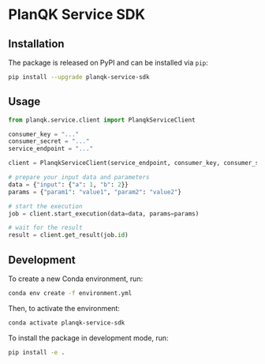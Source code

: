 # PlanQK Service SDK

## Installation

The package is released on PyPI and can be installed via `pip`:

```bash
pip install --upgrade planqk-service-sdk
```

## Usage

```python
from planqk.service.client import PlanqkServiceClient

consumer_key = "..."
consumer_secret = "..."
service_endpoint = "..."

client = PlanqkServiceClient(service_endpoint, consumer_key, consumer_secret)

# prepare your input data and parameters
data = {"input": {"a": 1, "b": 2}}
params = {"param1": "value1", "param2": "value2"}

# start the execution
job = client.start_execution(data=data, params=params)

# wait for the result
result = client.get_result(job.id)
```

## Development

To create a new Conda environment, run:

```bash
conda env create -f environment.yml
```

Then, to activate the environment:

```bash
conda activate planqk-service-sdk
```

To install the package in development mode, run:

```bash
pip install -e .
```
